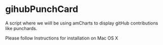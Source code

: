 # gihubPunchCard

A script where we wiill be using amCharts to display gitHub contributions
like punchards.

Please follow Instructions for installation on Mac OS X
